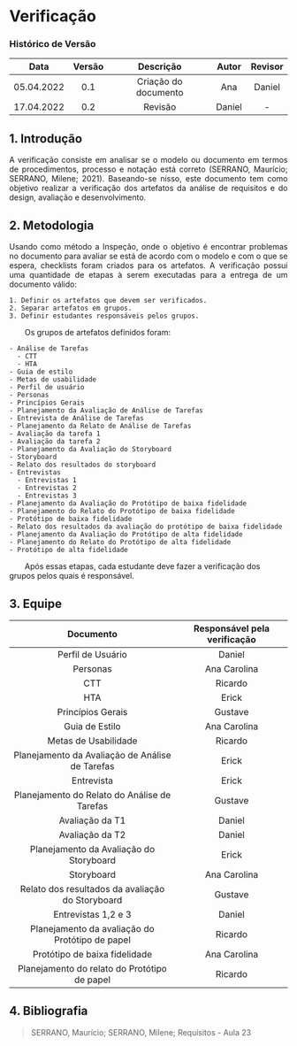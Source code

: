 # Verificação


### Histórico de Versão

|  Data  | Versão | Descrição | Autor | Revisor |
| :----: | :----: | :-------: | :---: | :----:  |
| 05.04.2022 | 0.1 | Criação do documento | Ana | Daniel |
| 17.04.2022 |  0.2   |  Revisão   |      Daniel      |    -    |

## 1. Introdução

<p style="text-align: justify;">A verificação consiste em analisar se o modelo ou documento em termos de procedimentos, processo e notação está correto (SERRANO, Maurício; SERRANO, Milene; 2021). Baseando-se nisso, este documento tem como objetivo realizar a verificação dos artefatos da análise de requisitos e do design, avaliação e desenvolvimento.
</p>

## 2. Metodologia

<p style="text-align: justify;">Usando como método a Inspeção, onde o objetivo é encontrar problemas no documento para avaliar se está de acordo com o modelo e com o que se espera, checklists foram criados para os artefatos. A verificação possui uma quantidade de etapas à serem executadas para a entrega de um documento válido:
</p>

    1. Definir os artefatos que devem ser verificados.
    2. Separar artefatos em grupos.
    3. Definir estudantes responsáveis pelos grupos.

&emsp;&emsp;Os grupos de artefatos definidos foram:

    - Análise de Tarefas
      - CTT
      - HTA
    - Guia de estilo
    - Metas de usabilidade
    - Perfil de usuário
    - Personas
    - Princípios Gerais
    - Planejamento da Avaliação de Análise de Tarefas
    - Entrevista de Análise de Tarefas
    - Planejamento da Relato de Análise de Tarefas
    - Avaliação da tarefa 1
    - Avaliação da tarefa 2
    - Planejamento da Avaliação do Storyboard
    - Storyboard
    - Relato dos resultados do storyboard
    - Entrevistas
      - Entrevistas 1
      - Entrevistas 2
      - Entrevistas 3
    - Planejamento da Avaliação do Protótipo de baixa fidelidade
    - Planejamento do Relato do Protótipo de baixa fidelidade
    - Protótipo de baixa fidelidade
    - Relato dos resultados da avaliação do protótipo de baixa fidelidade
    - Planejamento da Avaliação do Protótipo de alta fidelidade
    - Planejamento do Relato do Protótipo de alta fidelidade
    - Protótipo de alta fidelidade


&emsp;&emsp;Após essas etapas, cada estudante deve fazer a verificação dos grupos pelos quais é responsável.

## 3. Equipe

<center>

| Documento             | Responsável pela verificação            |
| :------------------: | :-----------------: |
| Perfil de Usuário | Daniel  |
| Personas  | Ana Carolina  |
| CTT | Ricardo | 
| HTA | Erick |
| Princípios Gerais | Gustave |
| Guia de Estilo | Ana Carolina |
| Metas de Usabilidade | Ricardo  |
| Planejamento da Avaliação de Análise de Tarefas | Erick |
| Entrevista | Erick  |
|  Planejamento do Relato do Análise de Tarefas | Gustave  |
|  Avaliação da T1 | Daniel  |
|  Avaliação da T2 | Daniel  |
|  Planejamento da Avaliação do Storyboard | Erick  |
|  Storyboard | Ana Carolina  |
|  Relato dos resultados da avaliação do Storyboard | Gustave |
|  Entrevistas 1,2 e 3 | Daniel  |
|  Planejamento da avaliação do Protótipo de papel | Ricardo  |
|  Protótipo de baixa fidelidade | Ana Carolina |
|  Planejamento do relato do Protótipo de papel | Ricardo  |

</center>

## 4. Bibliografia
> SERRANO, Maurício; SERRANO, Milene; Requisitos - Aula 23 